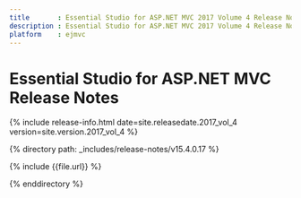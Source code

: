 ```yaml
---
title       : Essential Studio for ASP.NET MVC 2017 Volume 4 Release Notes
description : Essential Studio for ASP.NET MVC 2017 Volume 4 Release Notes
platform    : ejmvc
---
```


# Essential Studio for ASP.NET MVC Release Notes

{% include release-info.html date=site.releasedate.2017_vol_4 version=site.version.2017_vol_4 %} 

{% directory path: _includes/release-notes/v15.4.0.17 %}

{% include {{file.url}} %}

{% enddirectory %}
